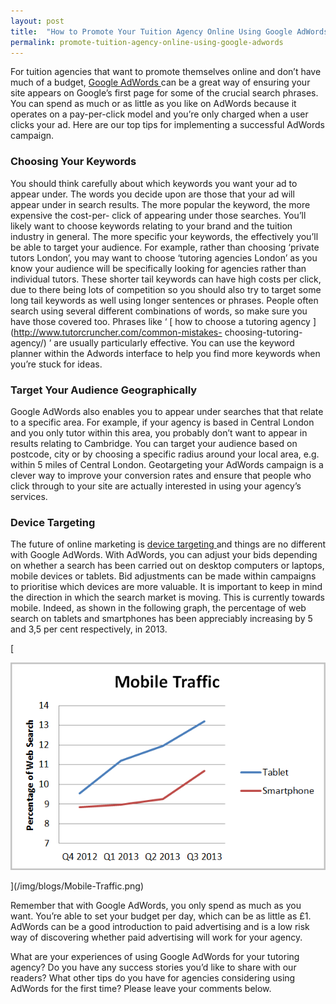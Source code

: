 ```yaml
---
layout: post
title:  "How to Promote Your Tuition Agency Online Using Google AdWords"
permalink: promote-tuition-agency-online-using-google-adwords
---
```

For tuition agencies that want to promote themselves online and don’t have
much of a budget, [ Google AdWords
](http://support.google.com/adwords/bin/answer.py?hl=en&answer=1704410) can be
a great way of ensuring your site appears on Google’s first page for some of
the crucial search phrases. You can spend as much or as little as you like on
AdWords because it operates on a pay-per-click model and you’re only charged
when a user clicks your ad. Here are our top tips for implementing a
successful AdWords campaign.

### Choosing Your Keywords

You should think carefully about which keywords you want your ad to appear
under. The words you decide upon are those that your ad will appear under in
search results. The more popular the keyword, the more expensive the cost-per-
click of appearing under those searches. You’ll likely want to choose keywords
relating to your brand and the tuition industry in general. The more specific
your keywords, the effectively you’ll be able to target your audience. For
example, rather than choosing ‘private tutors London’, you may want to choose
‘tutoring agencies London’ as you know your audience will be specifically
looking for agencies rather than individual tutors. These shorter tail
keywords can have high costs per click, due to there being lots of competition
so you should also try to target some long tail keywords as well using longer
sentences or phrases. People often search using several different combinations
of words, so make sure you have those covered too. Phrases like ‘ [ how to
choose a tutoring agency ](http://www.tutorcruncher.com/common-mistakes-
choosing-tutoring-agency/) ’ are usually particularly effective. You can use
the keyword planner within the Adwords interface to help you find more
keywords when you’re stuck for ideas.

### Target Your Audience Geographically

Google AdWords also enables you to appear under searches that that relate to a
specific area. For example, if your agency is based in Central London and you
only tutor within this area, you probably don’t want to appear in results
relating to Cambridge. You can target your audience based on postcode, city or
by choosing a specific radius around your local area, e.g. within 5 miles of
Central London. Geotargeting your AdWords campaign is a clever way to improve
your conversion rates and ensure that people who click through to your site
are actually interested in using your agency’s services.

### Device Targeting

The future of online marketing is [ device targeting
](http://www.tutorcruncher.com/features/mobile-app/) and things are no
different with Google AdWords. With AdWords, you can adjust your bids
depending on whether a search has been carried out on desktop computers or
laptops, mobile devices or tablets. Bid adjustments can be made within
campaigns to prioritise which devices are more valuable. It is important to
keep in mind the direction in which the search market is moving. This is
currently towards mobile. Indeed, as shown in the following graph, the
percentage of web search on tablets and smartphones has been appreciably
increasing by 5 and 3,5 per cent respectively, in 2013.

[

![Mobile Traffic](/img/blogs/Mobile-Traffic.png)

](/img/blogs/Mobile-Traffic.png)  

Remember that with Google AdWords, you only spend as much as you want. You’re
able to set your budget per day, which can be as little as £1. AdWords can be
a good introduction to paid advertising and is a low risk way of discovering
whether paid advertising will work for your agency.

What are your experiences of using Google AdWords for your tutoring agency? Do
you have any success stories you’d like to share with our readers? What other
tips do you have for agencies considering using AdWords for the first time?
Please leave your comments below.
